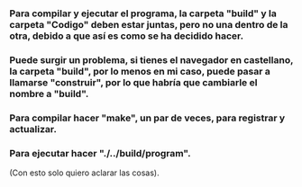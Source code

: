 ### Para compilar y ejecutar el programa, la carpeta "build" y la carpeta "Codigo" deben estar juntas, pero no una dentro de la otra, debido a que así es como se ha decidido hacer.
### Puede surgir un problema, si tienes el navegador en castellano, la carpeta "build", por lo menos en mi caso, puede pasar a llamarse "construir", por lo que habría que cambiarle el nombre a "build".
### Para compilar hacer "make", un par de veces, para registrar y actualizar.
### Para ejecutar hacer "./../build/program".
(Con esto solo quiero aclarar las cosas).
